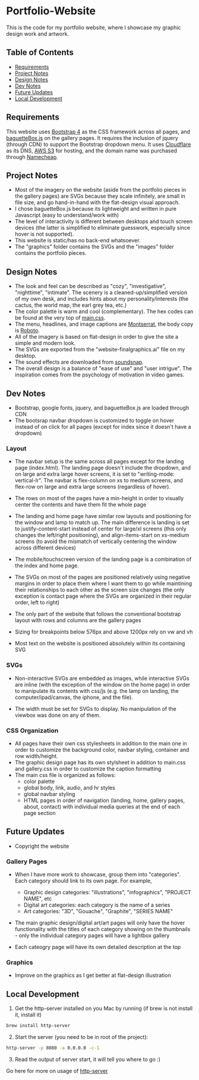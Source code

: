 # Portfolio-Website
This is the code for my portfolio website, where I showcase my graphic design work and artwork. 

## Table of Contents
- [Requirements](https://github.com/cristi0404/Portfolio-Website#requirements)
- [Project Notes](https://github.com/cristi0404/Portfolio-Website#project-notes)
- [Design Notes](https://github.com/cristi0404/Portfolio-Website#design-notes)
- [Dev Notes](https://github.com/cristi0404/Portfolio-Website#dev-notes)
- [Future Updates](https://github.com/cristi0404/Portfolio-Website#future-updates)
- [Local Development](https://github.com/cristi0404/Portfolio-Website#local-development)

## Requirements

This website uses [Bootstrap 4](https://getbootstrap.com/) as the CSS framework across all pages, and [baguetteBox.js](https://github.com/feimosi/baguetteBox.js) on the gallery pages. It requires the inclusion of jquery (through CDN) to support the Bootstrap dropdown menu. It uses [Cloudflare](https://www.cloudflare.com/) as its DNS, [AWS S3](https://aws.amazon.com/s3/) for hosting, and the domain name was purchased through [Namecheap](https://www.namecheap.com/).

## Project Notes

- Most of the imagery on the website (aside from the portfolio pieces in the gallery pages) are SVGs because they scale infinitely, are small in file size, and go hand-in-hand with the flat-design visual approach. 
- I chose baguetteBox.js because its lightweight and written in pure Javascript (easy to understand/work with)
- The level of interactivity is different between desktops and touch screen devices (the latter is simplified to eliminate guesswork, especially since hover is not supported).
- This website is static/has no back-end whatsoever.
- The "graphics" folder contains the SVGs and the "images" folder contains the portfolio pieces.

## Design Notes

- The look and feel can be described as "cozy", "investigative", "nighttime", "intimate". The scenery is a cleaned-up/simplified version of my own desk, and includes hints about my personality/interests (the cactus, the world map, the earl grey tea, etc.)
- The color palette is warm and cool (complementary). The hex codes can be found at the very top of [main.css](public/css/main.css).
- The menu, headlines, and image captions are [Montserrat](https://fonts.google.com/specimen/Montserrat), the body copy is [Roboto](https://fonts.google.com/specimen/Roboto).
- All of the imagery is based on flat-design in order to give the site a simple and modern look.
- The SVGs are exported from the "website-finalgraphics.ai" file on my desktop.
- The sound effects are downloaded from [soundsnap](https://www.soundsnap.com/).
- The overall design is a balance of "ease of use" and "user intrigue". The inspiration comes from the psychology of motivation in video games.

## Dev Notes

- Bootstrap, google fonts, jquery, and baguetteBox.js are loaded through CDN
- The bootsrap navbar dropdown is customized to toggle on hover instead of on click for all pages (except for index since it doesn't have a dropdown)

### Layout

- The navbar setup is the same across all pages except for the landing page (index.html). The landing page doesn't include the dropdown, and on large and extra large hover screens, it is set to "writing-mode: vertical-lr". The navbar is flex-column on xs to medium screens, and flex-row on large and extra large screens (regardless of hover). 

- The rows on most of the pages have a min-height in order to visually center the contents and have them fit the whole page

- The landing and home page have similar row layouts and positioning for the window and lamp to match up. The main difference is landing is set to justify-content-start instead of center for large/xl screens (this only changes the left/right positioning), and align-items-start on xs-medium screens (to avoid the mismatch of vertically centering the window across different devices)

- The mobile/touchscreen version of the landing page is a combination of the index and home page.

- The SVGs on most of the pages are positioned relatively using negative margins in order to place them where I want them to go while maintining their relationships to each other as the screen size changes (the only exception is contact page where the SVGs are organized in their regular order, left to right)

- The only part of the website that follows the conventional bootstrap layout with rows and columns are the gallery pages

- Sizing for breakpoints below 576px and above 1200px rely on vw and vh

- Most text on the website is positioned absolutely within its containing SVG


### SVGs

- Non-interactive SVGs are embedded as images, while interactive SVGs are inline (with the exception of the window on the home page) in order to manipulate its contents with css/js (e.g. the lamp on landing, the computer/ipad/canvas, the iphone, and the file). 

- The width must be set for SVGs to display. No manipulation of the viewbox was done on any of them.


### CSS Organization

- All pages have their own css stylesheets in addition to the main one in order to customize the background color, navbar styling, container and row width/height.
- The graphic design page has its own stylsheet in addition to main.css and gallery.css in order to customize the caption formatting
- The main css file is organized as follows: 
  - color palette
  - global body, link, audio, and hr styles
  - global navbar styling
  - HTML pages in order of navigation (landing, home, gallery pages, about, contact) with individual media queries at the end of each page section



## Future Updates

- Copyright the website

### Gallery Pages

- When I have more work to showcase, group them into "categories". Each category should link to its own page. For example,

  - Graphic design categories: "illustrations", "infographics", "PROJECT NAME", etc
  - Digital art categories: each category is the name of a series
  - Art categories: "3D", "Gouache", "Graphite", "SERIES NAME"

- The main graphic design/digital art/art pages will only have the hover functionality with the titles of each category showing on the thumbnails - only the individual category pages will have a lightbox gallery
- Each cateogry page will have its own detailed description at the top

### Graphics

- Improve on the graphics as I get better at flat-design illustration


## Local Development

1. Get the http-server installed on you Mac by running (if brew is not install it, install it)
```bash
brew install http-server
```
2. Start the server (you need to be in root of the project):
```bash
http-server -p 8080 -a 0.0.0.0 -c-1
```

3. Read the output of server start, it will tell you where to go :)

Go here for more on usage of [http-server](https://www.npmjs.com/package/http-server)
